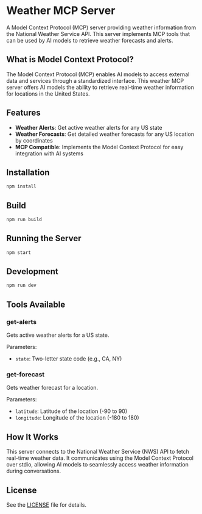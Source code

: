 # Weather MCP Server

A Model Context Protocol (MCP) server providing weather information from the National Weather Service API. This server implements MCP tools that can be used by AI models to retrieve weather forecasts and alerts.

## What is Model Context Protocol?

The Model Context Protocol (MCP) enables AI models to access external data and services through a standardized interface. This weather MCP server offers AI models the ability to retrieve real-time weather information for locations in the United States.

## Features

- **Weather Alerts**: Get active weather alerts for any US state
- **Weather Forecasts**: Get detailed weather forecasts for any US location by coordinates
- **MCP Compatible**: Implements the Model Context Protocol for easy integration with AI systems

## Installation

```bash
npm install
```

## Build

```bash
npm run build
```

## Running the Server

```bash
npm start
```

## Development

```bash
npm run dev
```

## Tools Available

### get-alerts

Gets active weather alerts for a US state.

Parameters:
- `state`: Two-letter state code (e.g., CA, NY)

### get-forecast

Gets weather forecast for a location.

Parameters:
- `latitude`: Latitude of the location (-90 to 90)
- `longitude`: Longitude of the location (-180 to 180)

## How It Works

This server connects to the National Weather Service (NWS) API to fetch real-time weather data. It communicates using the Model Context Protocol over stdio, allowing AI models to seamlessly access weather information during conversations.

## License

See the [LICENSE](LICENSE) file for details.